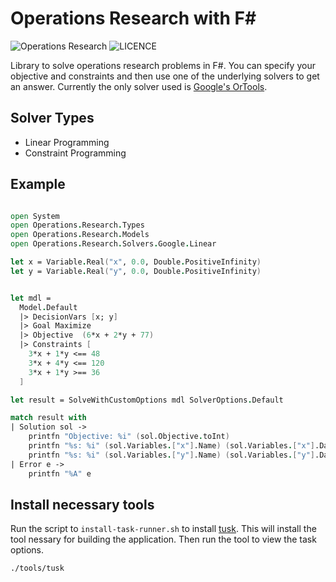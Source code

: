 # Operations Research with F#

![Operations Research](https://github.com/acco32/Operations-Research/workflows/Operations%20Research/badge.svg?branch=master)
![LICENCE](https://img.shields.io/badge/licence-MIT-blue.svg)

Library to solve operations research problems in F\#. You can specify your objective and constraints and then use one of the underlying solvers to get an answer. Currently the only solver used is [Google's OrTools](https://developers.google.com/optimization/).

## Solver Types

- Linear Programming
- Constraint Programming

## Example

```fsharp

open System
open Operations.Research.Types
open Operations.Research.Models
open Operations.Research.Solvers.Google.Linear

let x = Variable.Real("x", 0.0, Double.PositiveInfinity)
let y = Variable.Real("y", 0.0, Double.PositiveInfinity)


let mdl =
  Model.Default
  |> DecisionVars [x; y]
  |> Goal Maximize
  |> Objective  (6*x + 2*y + 77)
  |> Constraints [
    3*x + 1*y <== 48
    3*x + 4*y <== 120
    3*x + 1*y >== 36
  ]

let result = SolveWithCustomOptions mdl SolverOptions.Default

match result with
| Solution sol ->
    printfn "Objective: %i" (sol.Objective.toInt)
    printfn "%s: %i" (sol.Variables.["x"].Name) (sol.Variables.["x"].Data.toInt)
    printfn "%s: %i" (sol.Variables.["y"].Name) (sol.Variables.["y"].Data.toInt)
| Error e ->
    printfn "%A" e

```


## Install necessary tools

Run the script to `install-task-runner.sh` to install [tusk](https://github.com/rliebz/tusk). This will install the tool nessary for building the application. Then run the tool to view the task options.

```shell
./tools/tusk
```

